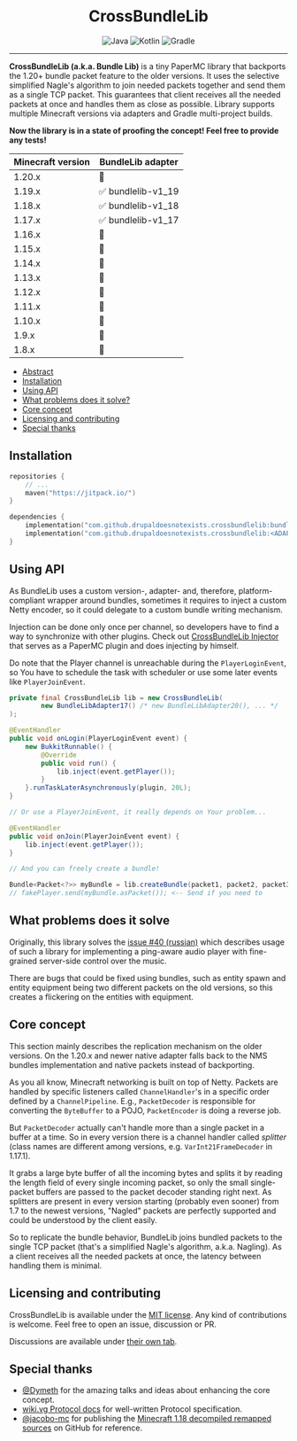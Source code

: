<!--suppress ALL -->
<div align="center">
    <h1 id="crossbundlelib">CrossBundleLib</h1>
    <img src="https://img.shields.io/badge/Java-ED8B00?style=for-the-badge&logo=openjdk&logoColor=white" alt="Java" />
    <img src="https://img.shields.io/badge/Kotlin-B026EB?&style=for-the-badge&logo=kotlin&logoColor=white" alt="Kotlin" />
    <img src="https://img.shields.io/badge/gradle-salad?style=for-the-badge&logo=gradle" alt="Gradle" />
</div>

---

**CrossBundleLib (a.k.a. Bundle Lib)** is a tiny PaperMC library that backports the 1.20+ bundle packet feature to the older
versions. It uses the selective simplified Nagle's algorithm to join needed packets together and send them as a single TCP packet.
This guarantees that client receives all the needed packets at once and handles them as close as possible. Library supports multiple
Minecraft versions via adapters and Gradle multi-project builds.

**Now the library is in a state of proofing the concept! Feel free to provide any tests!**

| Minecraft version | BundleLib adapter                  |
|-------------------|------------------------------------|
| 1.20.x            | :hammer:                           |
| 1.19.x            | :white_check_mark: bundlelib-v1_19 |
| 1.18.x            | :white_check_mark: bundlelib-v1_18 |
| 1.17.x            | :white_check_mark: bundlelib-v1_17 |
| 1.16.x            | :hammer:                           |
| 1.15.x            | :hammer:                           |
| 1.14.x            | :hammer:                           |
| 1.13.x            | :hammer:                           |
| 1.12.x            | :hammer:                           |
| 1.11.x            | :hammer:                           |
| 1.10.x            | :hammer:                           |
| 1.9.x             | :hammer:                           |
| 1.8.x             | :hammer:                           |

* [Abstract](#crossbundlelib)
* [Installation](#installation)
* [Using API](#using-api)
* [What problems does it solve?](#what-problems-does-it-solve)
* [Core concept](#core-concept)
* [Licensing and contributing](#licensing-and-contributing)
* [Special thanks](#special-thanks)

## Installation

```kotlin
repositories {
    // ...
    maven("https://jitpack.io/")
}

dependencies {
    implementation("com.github.drupaldoesnotexists.crossbundlelib:bundlelib-core:<VERSION>")
    implementation("com.github.drupaldoesnotexists.crossbundlelib:<ADAPTER>:<VERSION>")
}
```

## Using API

As BundleLib uses a custom version-, adapter- and, therefore,
platform-compliant wrapper around bundles, sometimes it requires to
inject a custom Netty encoder, so it could delegate to a custom bundle writing mechanism.

Injection can be done only once per channel, so developers have to find a way to synchronize with
other plugins. Check out [CrossBundleLib Injector](https://github.com/DrupalDoesNotExists/crossbundlelib-injector) that serves as a
PaperMC plugin and does injecting by himself.

Do note that the Player channel is unreachable during the `PlayerLoginEvent`,
so You have to schedule the task with scheduler or use some later
events like `PlayerJoinEvent`.

```java
private final CrossBundleLib lib = new CrossBundleLib(
        new BundleLibAdapter17() /* new BundleLibAdapter20(), ... */
);

@EventHandler
public void onLogin(PlayerLoginEvent event) {
    new BukkitRunnable() {
        @Override
        public void run() {
            lib.inject(event.getPlayer());
        }
    }.runTaskLaterAsynchronously(plugin, 20L);
}

// Or use a PlayerJoinEvent, it really depends on Your problem...

@EventHandler
public void onJoin(PlayerJoinEvent event) {
    lib.inject(event.getPlayer());
}

// And you can freely create a bundle!

Bundle<Packet<?>> myBundle = lib.createBundle(packet1, packet2, packet3);
// fakePlayer.send(myBundle.asPacket()); <-- Send if you need to
```

## What problems does it solve

Originally,
this library solves the [issue #40 (russian)](https://github.com/Slomix/ParkourBeat/issues/40) which describes usage of
such a library for implementing a ping-aware audio player with fine-grained server-side control over the music.

There are bugs that could be fixed using bundles,
such as entity spawn and entity equipment
being two different packets on the old versions,
so this creates a flickering on the entities with equipment.

## Core concept

This section mainly describes the replication mechanism on the older versions.
On the 1.20.x and newer native adapter
falls back to the NMS bundles implementation and native packets instead of backporting.

As you all know, Minecraft networking is built on top of Netty.
Packets are handled by specific listeners called `ChannelHandler`'s in a specific order defined by a `ChannelPipeline`.
E.g., `PacketDecoder` is responsible for converting the `ByteBuffer` to a POJO, `PacketEncoder` is doing a reverse job.

But `PacketDecoder` actually can't handle more than a single packet in a buffer at a time.
So in every version there is a channel handler called *splitter*
(class names are different among versions, e.g. `VarInt21FrameDecoder` in 1.17.1).

It grabs a large byte buffer of all the incoming bytes
and splits it by reading the length field of every single incoming packet, so only the small single-packet buffers are
passed to the packet decoder standing right next.
As splitters are present in every version starting (probably even sooner) from 1.7 to the newest versions,
"Nagled" packets are perfectly supported and could be understood by the client easily.

So to replicate the bundle behavior, BundleLib joins bundled packets to the single TCP packet
(that's a simplified Nagle's algorithm, a.k.a. Nagling).
As a client receives all the needed packets at once, the latency between handling them is minimal.

## Licensing and contributing

CrossBundleLib is available under the [MIT license](LICENSE).
Any kind of contributions is welcome.
Feel free to open an issue, discussion or PR.

Discussions are available under [their own tab](https://github.com/DrupalDoesNotExists/crossbundlelib/discussions).

## Special thanks

* [@Dymeth](https://github.com/Dymeth) for the amazing talks and ideas about enhancing the core concept.
* [wiki.vg Protocol docs](https://wiki.vg/Protocol) for well-written Protocol specification.
* [@jacobo-mc](https://github.com/jacobo-mc) for publishing the [Minecraft 1.18 decompiled remapped sources](https://github.com/jacobo-mc/mc_1.18.1_src/) on GitHub for reference.
